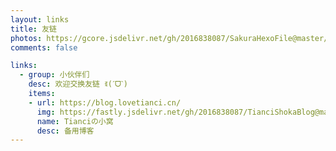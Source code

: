```yaml
---
layout: links
title: 友链
photos: https://gcore.jsdelivr.net/gh/2016838087/SakuraHexoFile@master/themes/images/other/second.jpg
comments: false

links:
  - group: 小伙伴们
    desc: 欢迎交换友链 ꉂ(ˊᗜˋ)
    items:
    - url: https://blog.lovetianci.cn/
      img: https://fastly.jsdelivr.net/gh/2016838087/TianciShokaBlog@master/images/apple-touch-icon.png
      name: Tianciの小窝
      desc: 备用博客
---
```

